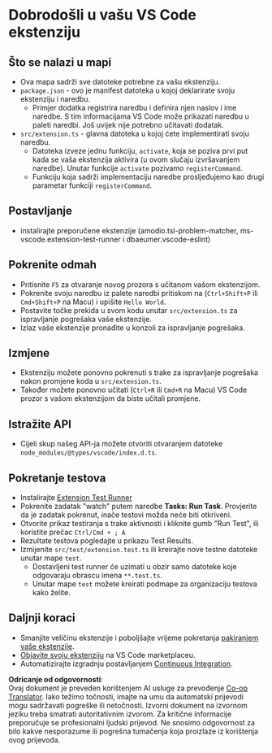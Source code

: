 <!--
CO_OP_TRANSLATOR_METADATA:
{
  "original_hash": "62b2632720dd39ef391d6b60b9b4bfb8",
  "translation_date": "2025-07-16T17:04:31+00:00",
  "source_file": "code/07.Lab/01/Apple/phi3ext/vsc-extension-quickstart.md",
  "language_code": "hr"
}
-->
# Dobrodošli u vašu VS Code ekstenziju

## Što se nalazi u mapi

* Ova mapa sadrži sve datoteke potrebne za vašu ekstenziju.
* `package.json` - ovo je manifest datoteka u kojoj deklarirate svoju ekstenziju i naredbu.
  * Primjer dodatka registrira naredbu i definira njen naslov i ime naredbe. S tim informacijama VS Code može prikazati naredbu u paleti naredbi. Još uvijek nije potrebno učitavati dodatak.
* `src/extension.ts` - glavna datoteka u kojoj ćete implementirati svoju naredbu.
  * Datoteka izveze jednu funkciju, `activate`, koja se poziva prvi put kada se vaša ekstenzija aktivira (u ovom slučaju izvršavanjem naredbe). Unutar funkcije `activate` pozivamo `registerCommand`.
  * Funkciju koja sadrži implementaciju naredbe prosljeđujemo kao drugi parametar funkciji `registerCommand`.

## Postavljanje

* instalirajte preporučene ekstenzije (amodio.tsl-problem-matcher, ms-vscode.extension-test-runner i dbaeumer.vscode-eslint)

## Pokrenite odmah

* Pritisnite `F5` za otvaranje novog prozora s učitanom vašom ekstenzijom.
* Pokrenite svoju naredbu iz palete naredbi pritiskom na (`Ctrl+Shift+P` ili `Cmd+Shift+P` na Macu) i upišite `Hello World`.
* Postavite točke prekida u svom kodu unutar `src/extension.ts` za ispravljanje pogrešaka vaše ekstenzije.
* Izlaz vaše ekstenzije pronađite u konzoli za ispravljanje pogrešaka.

## Izmjene

* Ekstenziju možete ponovno pokrenuti s trake za ispravljanje pogrešaka nakon promjene koda u `src/extension.ts`.
* Također možete ponovno učitati (`Ctrl+R` ili `Cmd+R` na Macu) VS Code prozor s vašom ekstenzijom da biste učitali promjene.

## Istražite API

* Cijeli skup našeg API-ja možete otvoriti otvaranjem datoteke `node_modules/@types/vscode/index.d.ts`.

## Pokretanje testova

* Instalirajte [Extension Test Runner](https://marketplace.visualstudio.com/items?itemName=ms-vscode.extension-test-runner)
* Pokrenite zadatak "watch" putem naredbe **Tasks: Run Task**. Provjerite da je zadatak pokrenut, inače testovi možda neće biti otkriveni.
* Otvorite prikaz testiranja s trake aktivnosti i kliknite gumb "Run Test", ili koristite prečac `Ctrl/Cmd + ; A`
* Rezultate testova pogledajte u prikazu Test Results.
* Izmijenite `src/test/extension.test.ts` ili kreirajte nove testne datoteke unutar mape `test`.
  * Dostavljeni test runner će uzimati u obzir samo datoteke koje odgovaraju obrascu imena `**.test.ts`.
  * Unutar mape `test` možete kreirati podmape za organizaciju testova kako želite.

## Daljnji koraci

* Smanjite veličinu ekstenzije i poboljšajte vrijeme pokretanja [pakiranjem vaše ekstenzije](https://code.visualstudio.com/api/working-with-extensions/bundling-extension).
* [Objavite svoju ekstenziju](https://code.visualstudio.com/api/working-with-extensions/publishing-extension) na VS Code marketplaceu.
* Automatizirajte izgradnju postavljanjem [Continuous Integration](https://code.visualstudio.com/api/working-with-extensions/continuous-integration).

**Odricanje od odgovornosti**:  
Ovaj dokument je preveden korištenjem AI usluge za prevođenje [Co-op Translator](https://github.com/Azure/co-op-translator). Iako težimo točnosti, imajte na umu da automatski prijevodi mogu sadržavati pogreške ili netočnosti. Izvorni dokument na izvornom jeziku treba smatrati autoritativnim izvorom. Za kritične informacije preporučuje se profesionalni ljudski prijevod. Ne snosimo odgovornost za bilo kakve nesporazume ili pogrešna tumačenja koja proizlaze iz korištenja ovog prijevoda.